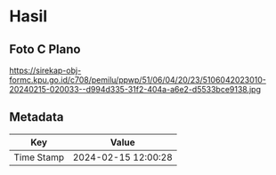 # Hasil

## Foto C Plano

https://sirekap-obj-formc.kpu.go.id/c708/pemilu/ppwp/51/06/04/20/23/5106042023010-20240215-020033--d994d335-31f2-404a-a6e2-d5533bce9138.jpg


## Metadata

| Key        | Value               |
| ---------- | ------------------- |
| Time Stamp | 2024-02-15 12:00:28 |



